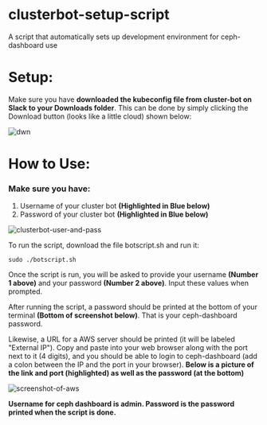 # clusterbot-setup-script
A script that automatically sets up development environment for ceph-dashboard use

# Setup:

Make sure you have **downloaded the kubeconfig file from cluster-bot on Slack to your Downloads folder**. This can be done by simply clicking the Download button (looks like a little cloud) shown below:

![dwn](https://user-images.githubusercontent.com/36835422/58883319-284ad300-86ac-11e9-8dff-a791d37dcf2b.png)

# How to Use:

### Make sure you have:
1. Username of your cluster bot **(Highlighted in Blue below)**
2. Password of your cluster bot **(Highlighted in Blue below)**

![clusterbot-user-and-pass](https://user-images.githubusercontent.com/36835422/58724848-a2791000-83ab-11e9-9e3f-4a5f00348431.png)


To run the script, download the file botscript.sh and run it:

```
sudo ./botscript.sh
```

Once the script is run, you will be asked to provide your username **(Number 1 above)** and your password **(Number 2 above)**. Input these values when prompted.


After running the script, a password should be printed at the bottom of your terminal **(Bottom of screenshot below)**. That is your ceph-dashboard password.

Likewise, a URL for a AWS server should be printed (it will be labeled "External IP"). Copy and paste into your web browser along with the port next to it (4 digits), and you should be able to login to ceph-dashboard (add a colon between the IP and the port in your browser). **Below is a picture of the link and port (highlighted) as well as the password (at the bottom)**

![screenshot-of-aws](https://user-images.githubusercontent.com/36835422/58724582-04854580-83ab-11e9-99b4-bf95aec53db9.png)

**Username for ceph dashboard is admin.
Password is the password printed when the script is done.**


